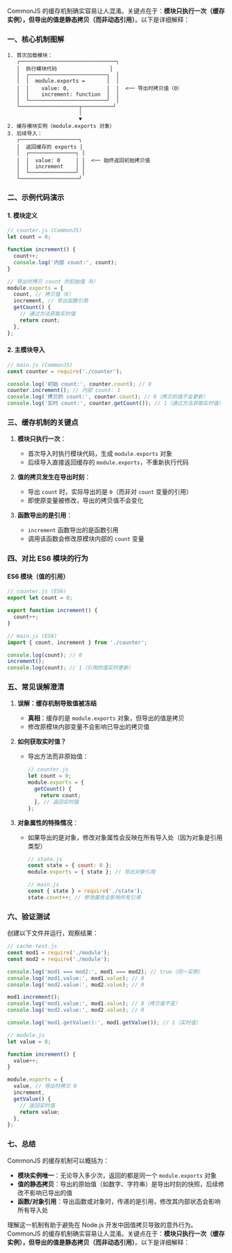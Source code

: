 CommonJS 的缓存机制确实容易让人混淆。关键点在于：**模块只执行一次（缓存实例），但导出的值是静态拷贝（而非动态引用）**。以下是详细解释：

### **一、核心机制图解**

```
1. 首次加载模块：
   ┌───────────────────────────────┐
   │  执行模块代码                 │
   │  ┌─────────────────────────┐  │
   │  │  module.exports =       │  │
   │  │    value: 0,            │  │  <── 导出时拷贝值（0）
   │  │    increment: function  │  │
   │  └─────────────────────────┘  │
   └───────────────────┬──────────┘
                       │
                       ▼
2. 缓存模块实例（module.exports 对象）
3. 后续导入：
   ┌───────────────────┐
   │  返回缓存的 exports │
   │  ┌───────────────┐ │
   │  │  value: 0     │ │  <── 始终返回初始拷贝值
   │  │  increment    │ │
   │  └───────────────┘ │
   └───────────────────┘
```

### **二、示例代码演示**

#### **1. 模块定义**

```javascript
// counter.js (CommonJS)
let count = 0;

function increment() {
  count++;
  console.log('内部 count:', count);
}

// 导出时拷贝 count 的初始值（0）
module.exports = {
  count, // 拷贝值（0）
  increment, // 导出函数引用
  getCount() {
    // 通过方法获取实时值
    return count;
  },
};
```

#### **2. 主模块导入**

```javascript
// main.js (CommonJS)
const counter = require('./counter');

console.log('初始 count:', counter.count); // 0
counter.increment(); // 内部 count: 1
console.log('拷贝的 count:', counter.count); // 0（拷贝的值不会更新）
console.log('实时 count:', counter.getCount()); // 1（通过方法获取实时值）
```

### **三、缓存机制的关键点**

1. **模块只执行一次**：

   - 首次导入时执行模块代码，生成 `module.exports` 对象
   - 后续导入直接返回缓存的 `module.exports`，不重新执行代码

2. **值的拷贝发生在导出时刻**：

   - 导出 `count` 时，实际导出的是 `0`（而非对 `count` 变量的引用）
   - 即使原变量被修改，导出的拷贝值不会变化

3. **函数导出的是引用**：
   - `increment` 函数导出的是函数引用
   - 调用该函数会修改原模块内部的 `count` 变量

### **四、对比 ES6 模块的行为**

#### **ES6 模块（值的引用）**

```javascript
// counter.js (ES6)
export let count = 0;

export function increment() {
  count++;
}
```

```javascript
// main.js (ES6)
import { count, increment } from './counter';

console.log(count); // 0
increment();
console.log(count); // 1（引用的值实时更新）
```

### **五、常见误解澄清**

1. **误解：缓存机制导致值被冻结**

   - **真相**：缓存的是 `module.exports` 对象，但导出的值是拷贝
   - 修改原模块内部变量不会影响已导出的拷贝值

2. **如何获取实时值？**

   - 导出方法而非原始值：
     ```javascript
     // counter.js
     let count = 0;
     module.exports = {
       getCount() {
         return count;
       }, // 返回实时值
     };
     ```

3. **对象属性的特殊情况**：

   - 如果导出的是对象，修改对象属性会反映在所有导入处（因为对象是引用类型）

     ```javascript
     // state.js
     const state = { count: 0 };
     module.exports = { state }; // 导出对象引用

     // main.js
     const { state } = require('./state');
     state.count++; // 修改属性会影响所有引用
     ```

### **六、验证测试**

创建以下文件并运行，观察结果：

```javascript
// cache-test.js
const mod1 = require('./module');
const mod2 = require('./module');

console.log('mod1 === mod2:', mod1 === mod2); // true（同一实例）
console.log('mod1.value:', mod1.value); // 0
console.log('mod2.value:', mod2.value); // 0

mod1.increment();
console.log('mod1.value:', mod1.value); // 0（拷贝值不变）
console.log('mod2.value:', mod2.value); // 0

console.log('mod1.getValue():', mod1.getValue()); // 1（实时值）
```

```javascript
// module.js
let value = 0;

function increment() {
  value++;
}

module.exports = {
  value, // 导出时拷贝 0
  increment,
  getValue() {
    // 返回实时值
    return value;
  },
};
```

### **七、总结**

CommonJS 的缓存机制可以概括为：

- **模块实例唯一**：无论导入多少次，返回的都是同一个 `module.exports` 对象
- **值的静态拷贝**：导出的原始值（如数字、字符串）是导出时刻的快照，后续修改不影响已导出的值
- **函数/对象引用**：导出函数或对象时，传递的是引用，修改其内部状态会影响所有导入处

理解这一机制有助于避免在 Node.js 开发中因值拷贝导致的意外行为。CommonJS 的缓存机制确实容易让人混淆。关键点在于：**模块只执行一次（缓存实例），但导出的值是静态拷贝（而非动态引用）**。以下是详细解释：
